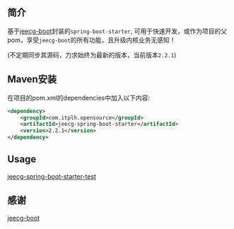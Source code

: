 ## 简介

基于[jeecg-boot](https://github.com/zhangdaiscott/jeecg-boot)封装的`spring-boot-starter`,
可用于快速开发，或作为项目的父pom，享受`jeecg-boot`的所有功能，且升级内核业务无感知！

(不定期同步其源码，力求始终为最新的版本，当前版本`2.2.1`)

## Maven安装

在项目的pom.xml的dependencies中加入以下内容:
```xml
<dependency>
    <groupId>com.itplh.opensource</groupId>
    <artifactId>jeecg-spring-boot-starter</artifactId>
    <version>2.2.1</version>
</dependency>
```

## Usage

[jeecg-spring-boot-starter-test](https://github.com/tanpenggood/jeecg-spring-boot-starter-test)

## 感谢

[jeecg-boot](https://github.com/zhangdaiscott/jeecg-boot)
